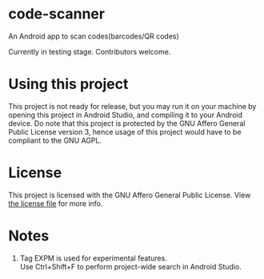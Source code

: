 # code-scanner
An Android app to scan codes(barcodes/QR codes)

Currently in testing stage. Contributors welcome.


# Using this project
This project is not ready for release, but you may run it on your machine by opening this project in Android Studio, and compiling it to your Android device.
Do note that this project is protected by the GNU Affero General Public License version 3, hence usage of this project would have to be compliant to the GNU AGPL.

# License
This project is licensed with the GNU Affero General Public License. View [the license file](LICENSE.md) for more info.

# Notes
1.  Tag EXPM is used for experimental features.                       
    Use Ctrl+Shift+F to perform project-wide search in Android Studio.